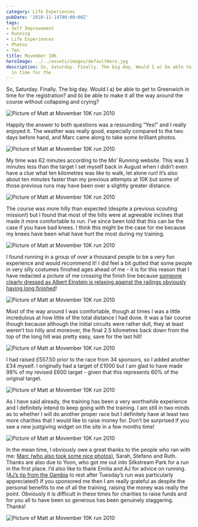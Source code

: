 ```yaml
---
category: Life Experiences
pubDate: '2010-11-14T00:00:00Z'
tags:
- Self Improvement
- Running
- Life Experiences
- Photos
- Ten
title: Movember 10K
heroImage: ../../assets/images/defaultHero.jpg
description: So, Saturday. Finally. The big day. Would I a) be able to get to Greenwich
  in time for the
---
```

So, Saturday. Finally. The big day. Would I a) be able to get to Greenwich in time for the registration? and b) be able to make it all the way around the course without collapsing and crying?

![Picture of Matt at Movember 10K run 2010](../../assets/images/other/movember01.jpg)

Happily the answer to both questions was a resounding “Yes!” and I really enjoyed it. The weather was really good, especially compared to the two days before hand, and Marc came along to take some brilliant photos.

![Picture of Matt at Movember 10K run 2010](../../assets/images/other/movember02.jpg)

My time was 62 minutes according to the Mo’ Running website. This was 3 minutes less than the target I set myself back in August when I didn’t even have a clue what ten kilometres was like to walk, let alone run! It’s also about ten minutes faster than my previous attempts at 10K but some of those previous runs may have been over a slightly greater distance.

![Picture of Matt at Movember 10K run 2010](../../assets/images/other/movember03.jpg)

The course was more hilly than expected (despite a previous scouting mission!) but I found that most of the hills were at agreeable inclines that made it more comfortable to run. I’ve since been told that this can be the case if you have bad knees. I think this might be the case for me because my knees have been what have hurt the most during my training.

![Picture of Matt at Movember 10K run 2010](../../assets/images/other/movember04.jpg)

I found running in a group of over a thousand people to be a very fun experience and would recommend it! I did feel a bit gutted that some people in very silly costumes finished ages ahead of me - it is for this reason that I have redacted a picture of me crossing the finish line because [someone clearly dressed as Albert Einstein is relaxing against the railings obviously having long finished](http://www.facebook.com/photo.php?pid=15657264&l=d25a8ce551&id=666555246)!

![Picture of Matt at Movember 10K run 2010](../../assets/images/other/movember05.jpg)

Most of the way around I was comfortable, though at times I was a little incredulous at how little of the total distance I had done. It was  a fair course though because although the initial circuits were rather dull, they at least weren’t too hilly and moreover, the final 2.5 kilometres back down from the top of the long hill was pretty easy, save for the last hill!

![Picture of Matt at Movember 10K run 2010](../../assets/images/other/movember06.jpg)

I had raised £557.50 prior to the race from 34 sponsors, so I added another £34 myself. I originally had a target of £1000 but I am glad to have made 99% of my revised £600 target - given that this represents 60% of the original target.

![Picture of Matt at Movember 10K run 2010](../../assets/images/other/movember07.jpg)

As I have said already, the training has been a very worthwhile experience and I definitely intend to keep going with the training. I am still in two minds as to whether I will do another proper race but I definitely have at least two more charities that I would like to raise money for. Don’t be surprised if you see a new justgiving widget on the site in a few months time!

![Picture of Matt at Movember 10K run 2010](../../assets/images/other/movember08.jpg)

In the mean time, I obviously owe a great thanks to the people who ran with me: [Marc (who also took some nice photos)](http://www.marcbaguelin.eu), Sarah, Stefano and Ruth. Thanks are also due to Yoon, who got me out into Silkstream Park for a run in the first place. I’d also like to thank Emilia and AJ for advice on running. ([AJ’s tip from the Gambia](http://ajinthegambia.blogspot.com/) to rest after Tuesday’s run was particularly appreciated!) If you sponsored me then I am really grateful as despite the personal benefits to me of all the training, raising the money was really the point. Obviously it is difficult in these times for charities to raise funds and for you all to have been so generous has been genuinely staggering. Thanks!

![Picture of Matt at Movember 10K run 2010](../../assets/images/other/movember09.jpg)